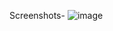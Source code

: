Screenshots-
![image]([https://github.com/user-attachments/assets/cc6080bb-fc26-4460-afab-eb288f3f6885](https://github.com/ShubhamBhurke/LightningWebComponents/blob/main/force-app/main/default/lwc/forEachTemplateLooping/ForEachDemo.png))
